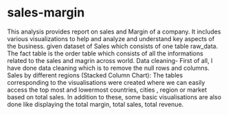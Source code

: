 # sales-margin

This analysis provides report on sales and Margin of a company. It includes various visualizations to help and analyze and understand key aspects of the business. given dataset of Sales which consists of one table raw_data. The fact table is the order table which consists of all the informations related to the sales and magrin across world. Data cleaning- First of all, I have done data cleaning which is to remove the null rows and columns. Sales by different regions (Stacked Column Chart): The tables corresponding to the visualisations were created where we can easily access the top most and lowermost countries, cities , region or market based on total sales. In addition to these, some basic visualisations are also done like displaying the total margin, total sales, total revenue.
